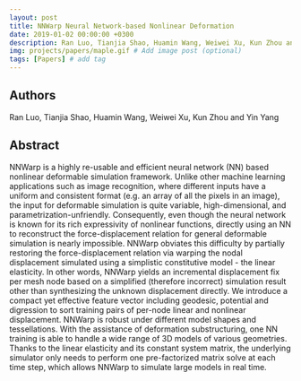 ```yaml
---
layout: post
title: NNWarp Neural Network-based Nonlinear Deformation
date: 2019-01-02 00:00:00 +0300
description: Ran Luo, Tianjia Shao, Huamin Wang, Weiwei Xu, Kun Zhou and Yin Yang, "NNWarp Neural Network-based Nonlinear Deformation", to appear in IEEE Transactions on Visualization and Computer Graphics, 2019. # Add post description (optional)
img: projects/papers/maple.gif # Add image post (optional)
tags: [Papers] # add tag
---
```


## Authors

Ran Luo, Tianjia Shao, Huamin Wang, Weiwei Xu, Kun Zhou and Yin Yang

## Abstract

NNWarp is a highly re-usable and efficient neural network (NN) based nonlinear deformable simulation framework. Unlike other machine learning applications such as image recognition, where different inputs have a uniform and consistent format (e.g. an array of all the pixels in an image), the input for deformable simulation is quite variable, high-dimensional, and parametrization-unfriendly. Consequently, even though the neural network is known for its rich expressivity of nonlinear functions, directly using an NN to reconstruct the force-displacement relation for general deformable simulation is nearly impossible. NNWarp obviates this difficulty by partially restoring the force-displacement relation via warping the nodal displacement simulated using a simplistic constitutive model - the linear elasticity. In other words, NNWarp yields an incremental displacement fix per mesh node based on a simplified (therefore incorrect) simulation result other than synthesizing the unknown displacement directly. We introduce a compact yet effective feature vector including geodesic, potential and digression to sort training pairs of per-node linear and nonlinear displacement. NNWarp is robust under different model shapes and tessellations. With the assistance of deformation substructuring, one NN training is able to handle a wide range of 3D models of various geometries. Thanks to the linear elasticity and its constant system matrix, the underlying simulator only needs to perform one pre-factorized matrix solve at each time step, which allows NNWarp to simulate large models in real time.